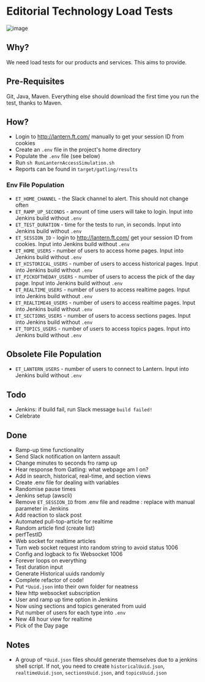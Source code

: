 # Editorial Technology Load Tests

![image](http://gatling.io/images/gatling-logo.png)

## Why?
We need load tests for our products and services. This aims to provide.

## Pre-Requisites
Git, Java, Maven. Everything else should download the first time you run the test, thanks to Maven.

## How?
- Login to http://lantern.ft.com/ manually to get your session ID from cookies
- Create an `.env` file in the project's home directory
- Populate the `.env` file (see below)
- Run `sh RunLanternAccessSimulation.sh`
- Reports can be found in `target/gatling/results`

### Env File Population
- `ET_HOME_CHANNEL` - the Slack channel to alert. This should not change often
- `ET_RAMP_UP_SECONDS` - amount of time users will take to login. Input into Jenkins build without `.env`
- `ET_TEST_DURATION` - time for the tests to run, in seconds. Input into Jenkins build without `.env` 
- `ET_SESSION_ID` - login to http://lantern.ft.com/ get your session ID from cookies. Input into Jenkins build without `.env`
- `ET_HOME_USERS` - number of users to access home pages. Input into Jenkins build without `.env`
- `ET_HISTORICAL_USERS` - number of users to access historical pages. Input into Jenkins build without `.env`
- `ET_PICKOFTHEDAY_USERS` - number of users to access the pick of the day page. Input into Jenkins build without `.env` 
- `ET_REALTIME_USERS` - number of users to access realtime pages. Input into Jenkins build without `.env`
- `ET_REALTIME48_USERS` - number of users to access realtime pages. Input into Jenkins build without `.env`
- `ET_SECTIONS_USERS` - number of users to access sections pages. Input into Jenkins build without `.env`
- `ET_TOPICS_USERS` - number of users to access topics pages. Input into Jenkins build without `.env`

## Obsolete File Population
- `ET_LANTERN_USERS` - number of users to connect to Lantern. Input into Jenkins build without `.env` 

## Todo
- Jenkins: if build fail, run Slack message `build failed!`
- Celebrate

## Done
- Ramp-up time functionality
- Send Slack notification on lantern assault
- Change minutes to seconds fro ramp up
- Hear response from Gatling: what webpage am I on?
- Add in search, historical, real-time, and section views
- Create .env file for dealing with variables
- Randomise pause times
- Jenkins setup (awscli)
- Remove `ET_SESSION_ID` from .env file and readme : replace with manual parameter in Jenkins
- Add reaction to slack post
- Automated pull-top-article for realtime
- Random article find (create list)
- perfTestID
- Web socket for realtime articles
- Turn web socket request into random string to avoid status 1006
- Config and logback to fix Websocket 1006
- Forever loops on everything
- Test duration input
- Generate Historical uuids randomly
- Complete refactor of code!
- Put `*Uuid.json` into their own folder for neatness
- New http websocket subscription
- User and ramp up time option in Jenkins
- Now using sections and topics generated from uuid
- Put number of users for each type into `.env`
- New 48 hour view for realtime
- Pick of the Day page

## Notes
- A group of `*Uuid.json` files should generate themselves due to a jenkins shell script. If not, you need to create `historicalUuid.json`, `realtimeUuid.json`, `sectionsUuid.json`, and `topicsUuid.json`
